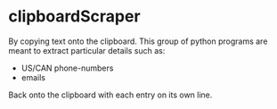 # clipboardScraper

By copying text onto the clipboard. This group of python programs are meant to extract particular details such as:
* US/CAN phone-numbers
* emails

Back onto the clipboard with each entry on its own line.
